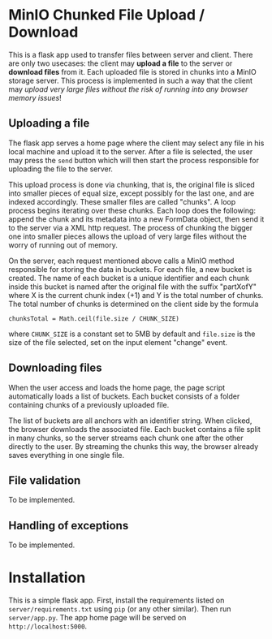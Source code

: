 # MinIO Chunked File Upload / Download

This is a flask app used to transfer files between server and client. There are only two usecases: the client may **upload a file** to the server or **download files** from it. Each uploaded file is stored in chunks into a MinIO storage server. This process is implemented in such a way that the client may _upload very large files without the risk of running into any browser memory issues_!

## Uploading a file

The flask app serves a home page where the client may select any file in his local machine and upload it to the server. After a file is selected, the user may press the `send` button which will then start the process responsible for uploading the file to the server.

This upload process is done via chunking, that is, the original file is sliced into smaller pieces of equal size, except possibly for the last one, and are indexed accordingly. These smaller files are called "chunks". A loop process begins iterating over these chunks. Each loop does the following: append the chunk and its metadata into a new FormData object, then send it to the server via a XML http request. The process of chunking the bigger one into smaller pieces allows the upload of very large files without the worry of running out of memory.

On the server, each request mentioned above calls a MinIO method responsible for storing the data in buckets. For each file, a new bucket is created. The name of each bucket is a unique identifier and each chunk inside this bucket is named after the original file with the suffix "partXofY" where X is the current chunk index (+1) and Y is the total number of chunks. The total number of chunks is determined on the client side by the formula

```
chunksTotal = Math.ceil(file.size / CHUNK_SIZE)
```

where `CHUNK_SIZE` is a constant set to 5MB by default and `file.size` is the size of the file selected, set on the input element "change" event.

## Downloading files

When the user access and loads the home page, the page script automatically loads a list of buckets. Each bucket consists of a folder containing chunks of a previously uploaded file.

The list of buckets are all anchors with an identifier string. When clicked, the browser downloads the associated file. Each bucket contains a file split in many chunks, so the server streams each chunk one after the other directly to the user. By streaming the chunks this way, the browser already saves everything in one single file.

## File validation

To be implemented.

## Handling of exceptions

To be implemented.

# Installation

This is a simple flask app. First, install the requirements listed on `server/requirements.txt` using `pip` (or any other similar). Then run `server/app.py`. The app home page will be served on `http://localhost:5000`.
